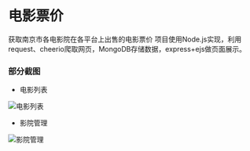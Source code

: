# 电影票价

获取南京市各电影院在各平台上出售的电影票价
项目使用Node.js实现，利用request、cheerio爬取网页，MongoDB存储数据，express+ejs做页面展示。

### 部分截图

- 电影列表

![电影列表](http://i12.tietuku.com/99b9ef1b52c44dc4.png)

- 影院管理

![影院管理](http://i5.tietuku.com/65d3fc724ab11043.png)
